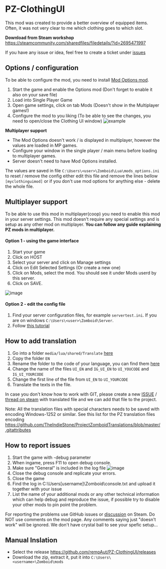 # PZ-ClothingUI

This mod was created to provide a better overview of equipped items. Often, it was not very clear to me which clothing goes to which slot.

**Download from Steam workshop** https://steamcommunity.com/sharedfiles/filedetails/?id=2695471997

If you have any issue or idea, feel free to create a ticket under [issues](https://github.com/rempAut/PZ-ClothingUI/issues)

## Options / configuration
To be able to configure the mod, you need to install [Mod Options mod](https://steamcommunity.com/sharedfiles/filedetails/?id=2169435993).

1. Start the game and enable the Options mod (Don't forget to enable it also on your save file)
2. Load into Single Player Game
3. Open game settings, click on tab Mods (Doesn't show in the Multiplayer games!)
4. Configure the mod to you liking (To be able to see the changes, you need to open/close the Clothing UI window)
![example](https://user-images.githubusercontent.com/8086995/147850514-0adce024-68fb-448a-ad9a-cb8f86611c45.png)


**Multiplayer support**
- The Mod Options doesn't work / is displayed in multiplayer, however the values are loaded in MP games. 
- Configure your window in the single player / main menu before loading to multiplayer games.
- Server doesn't need to have Mod Options installed.

The values are saved in file `C:\Users\<user>\Zomboid\Lua\mods_options.ini` to reset / remove the config either edit this file and remove the lines bellow `[myclothinguimod]` or if you don't use mod options for anything else - delete the whole file. 

## Multiplayer support
To be able to use this mod in multiplayer(coop) you need to enable this mod in your server settings.
This mod doesn't require any special settings and is setup as any other mod on multiplayer. **You can follow any guide explaining PZ mods in multiplayer.**

#### Option 1 - using the game interface
1. Start your game
2. Click on HOST
3. Select your server and click on Manage settings 
4. Click on Edit Selected Settings (Or create a new one)
5. Click on Mods, select the mod. You should see it under Mods userd by this server.
6. Click on SAVE. 

![image](https://user-images.githubusercontent.com/8086995/147775030-ca46728e-f6f0-44f5-a50b-21057bd207cf.png)

#### Option 2 - edit the config file
1. Find your server configuration files, for example `servertest.ini`. If you are on windows `C:\Users\<user>\Zomboid\Server`.
2. Follow [this tutorial](https://pingperfect.com/index.php/knowledgebase/276/Project-Zomboid--How-to-Add-Mods.html)


## How to add translation
1. Go into a folder `media/lua/shared/Translate` [here](https://github.com/rempAut/PZ-ClothingUI/tree/master/media/lua/shared/Translate)
1. Copy the folder `EN` 
2. Rename the folder to the code of your language, you can find them [here](https://github.com/TheIndieStone/ProjectZomboidTranslations)
3. Change the name of the files `UI_EN` and `IG_UI_EN` to `UI_YOUCODE` and `IG_UI_YOURCODE`
4. Change the first line of the file from `UI_EN` to `UI_YOURCODE`
5. Translate the texts in the file. 

In case you don't know how to work with GIT, please create a new [ISSUE](https://github.com/rempAut/PZ-ClothingUI/issues) / [thread on steam](https://steamcommunity.com/sharedfiles/filedetails/discussions/2695471997) with translated file and we can add that file to the project.

Note: All the translation files with special characters needs to be saved with encoding Windows-1252 or similar. See this list for the PZ translation files encoding 
https://github.com/TheIndieStone/ProjectZomboidTranslations/blob/master/.gitattributes

## How to report issues
1. Start the game with -debug parameter
2. When ingame, press F11 to open debug console.
3. Make sure "General" is included in the log file
![image](https://user-images.githubusercontent.com/80215310/147794177-a65f8d26-a3c9-412d-b7c6-3602b15e7745.png)
4. Close the debug console and replicate your errors.
5. Close the game
6. Find the log in C:\Users\[username]\Zomboid\console.txt and upload it together with your issue
7. List the name of your additional mods or any other technical information which can help debug and reproduce the issue, if possible try to disable your other mods to pin point the problem. 

For reporting the problems use GitHub issues or [discussion](https://steamcommunity.com/sharedfiles/filedetails/discussions/2695471997) on Steam. Do NOT use comments on the mod page. Any comments saying just "doesn't work" will be ignored. We don't have crystal ball to see your spefic setup...

## Manual Inslation
- Select the release https://github.com/rempAut/PZ-ClothingUI/releases
- Download the zip, extract it, put it into `C:\Users\<username>\Zomboid\mods`
